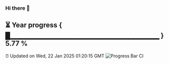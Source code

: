 ### Hi there 👋
⏳ Year progress { █▁▁▁▁▁▁▁▁▁▁▁▁▁▁▁▁▁▁▁▁▁▁▁▁▁▁▁▁▁ } 5.77 %
---
⏰ Updated on Wed, 22 Jan 2025 01:20:15 GMT
![Progress Bar CI](https://github.com/liununu/liununu/workflows/Progress%20Bar%20CI/badge.svg)
